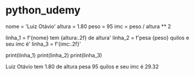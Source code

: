 # python_udemy
nome = 'Luiz Otávio'
altura = 1.80
peso = 95
imc = peso / altura ** 2

linha_1 = f'{nome} tem {altura:.2f} de altura'
linha_2 = f'pesa {peso} quilos e seu imc é'
linha_3 = f'{imc:.2f}'

print(linha_1)
print(linha_2)
print(linha_3)



Luiz Otávio tem 1.80 de altura
pesa 95 quilos e seu imc é
29.32
